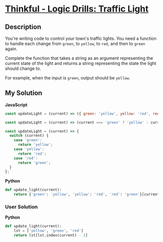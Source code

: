 # [Thinkful - Logic Drills: Traffic Light](https://www.codewars.com/kata/58649884a1659ed6cb000072)

## Description

You're writing code to control your town's traffic lights. You need a function to handle each change from `green`, to `yellow`, to `red`, and then to `green` again.

Complete the function that takes a string as an argument representing the current state of the light and returns a string representing the state the light should change to.

For example, when the input is `green`, output should be `yellow`.

## My Solution

**JavaScript**

```js
const updateLight = (current) => ({ green: 'yellow', yellow: 'red', red: 'green' }[current]);
```

```js
const updateLight = (current) => (current === 'green' ? 'yellow' : current === 'yellow' ? 'red' : 'green');
```

```js
const updateLight = (current) => {
  switch (current) {
    case 'green':
      return 'yellow';
    case 'yellow':
      return 'red';
    case 'red':
      return 'green';
  }
};
```

**Python**

```py
def update_light(current):
    return {'green': 'yellow', 'yellow': 'red', 'red': 'green'}[current]
```

### User Solution

**Python**

```py
def update_light(current):
    lst = ['yellow', 'green', 'red']
    return lst[lst.index(current) - 1]
```
